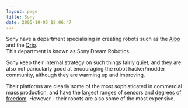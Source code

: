 ```yaml
---
layout: page
title: Sony
date: 2005-10-05 18:06:47
---
```

<p>Sony have a department specialising in creating robots such as the <a href="/wiki/aibo.html" title="The SONY Robot Dog">Aibo</a> and the <a href="/wiki/qrio.html" title="Qrio">Qrio</a>.
<br/>This department is known as Sony Dream Robotics.
</p>
<p>Sony keep their internal strategy on such things fairly quiet, and they are also not paricularly good at encouraging the robot hacker/modder community, although they are warming up and improving.
</p>
<p>Their platforms are clearly some of the most sophisticated in commercial mass production, and have the largest ranges of sensors and <a href="/wiki/degrees_of_freedom.html" title="A term used for the axes of movement for a robot, or robot limb.">degrees of freedom</a>. However - their robots are also some of the most expensive.
</p>
